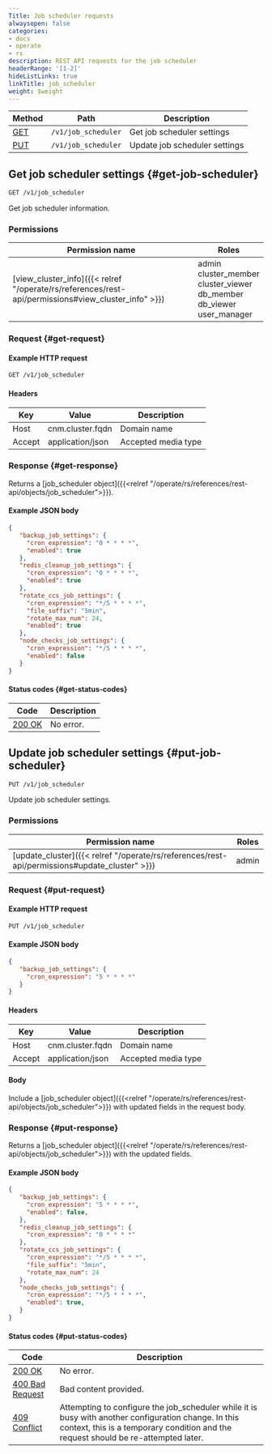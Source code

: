 ```yaml
---
Title: Job scheduler requests
alwaysopen: false
categories:
- docs
- operate
- rs
description: REST API requests for the job scheduler
headerRange: '[1-2]'
hideListLinks: true
linkTitle: job_scheduler
weight: $weight
---
```


| Method | Path | Description |
|--------|------|-------------|
| [GET](#get-job-scheduler) | `/v1/job_scheduler` | Get job scheduler settings |
| [PUT](#put-job-scheduler) | `/v1/job_scheduler` | Update job scheduler settings |

## Get job scheduler settings {#get-job-scheduler}

```sh
GET /v1/job_scheduler
```

Get job scheduler information.

### Permissions

| Permission name | Roles |
|-----------------|-------|
| [view_cluster_info]({{< relref "/operate/rs/references/rest-api/permissions#view_cluster_info" >}}) | admin<br />cluster_member<br />cluster_viewer<br />db_member<br />db_viewer<br />user_manager |

### Request {#get-request}

#### Example HTTP request

```sh
GET /v1/job_scheduler
```

#### Headers

| Key | Value | Description |
|-----|-------|-------------|
| Host | cnm.cluster.fqdn | Domain name |
| Accept | application/json | Accepted media type |

### Response {#get-response}

Returns a [job_scheduler object]({{<relref "/operate/rs/references/rest-api/objects/job_scheduler">}}).

#### Example JSON body

```json
{
   "backup_job_settings": {
     "cron_expression": "0 * * * *",
     "enabled": true
   },
   "redis_cleanup_job_settings": {
     "cron_expression": "0 * * * *",
     "enabled": true
   },
   "rotate_ccs_job_settings": {
     "cron_expression": "*/5 * * * *",
     "file_suffix": "5min",
     "rotate_max_num": 24,
     "enabled": true
   },
   "node_checks_job_settings": {
     "cron_expression": "*/5 * * * *",
     "enabled": false
   }
}
```

#### Status codes {#get-status-codes}

| Code | Description |
|------|-------------|
| [200 OK](https://www.rfc-editor.org/rfc/rfc9110.html#name-200-ok) | No error. |

## Update job scheduler settings {#put-job-scheduler}

```sh
PUT /v1/job_scheduler
```

Update job scheduler settings.

### Permissions

| Permission name | Roles |
|-----------------|-------|
| [update_cluster]({{< relref "/operate/rs/references/rest-api/permissions#update_cluster" >}}) | admin |

### Request {#put-request}

#### Example HTTP request

```sh
PUT /v1/job_scheduler
```

#### Example JSON body

```json
{
   "backup_job_settings": {
     "cron_expression": "5 * * * *"
   }
}
```

#### Headers

| Key | Value | Description |
|-----|-------|-------------|
| Host | cnm.cluster.fqdn | Domain name |
| Accept | application/json | Accepted media type |


#### Body

Include a [job_scheduler object]({{<relref "/operate/rs/references/rest-api/objects/job_scheduler">}}) with updated fields in the request body.

### Response {#put-response}

Returns a [job_scheduler object]({{<relref "/operate/rs/references/rest-api/objects/job_scheduler">}}) with the updated fields.

#### Example JSON body

```json
{
   "backup_job_settings": {
     "cron_expression": "5 * * * *",
     "enabled": false,
   },
   "redis_cleanup_job_settings": {
     "cron_expression": "0 * * * *"
   },
   "rotate_ccs_job_settings": {
     "cron_expression": "*/5 * * * *",
     "file_suffix": "5min",
     "rotate_max_num": 24
   },
   "node_checks_job_settings": {
     "cron_expression": "*/5 * * * *",
     "enabled": true,
   }
}
```

#### Status codes {#put-status-codes}

| Code | Description |
|------|-------------|
| [200 OK](https://www.rfc-editor.org/rfc/rfc9110.html#name-200-ok) | No error. |
| [400 Bad Request](https://www.rfc-editor.org/rfc/rfc9110.html#name-400-bad-request) | Bad content provided. |
| [409 Conflict](https://www.rfc-editor.org/rfc/rfc9110.html#name-409-conflict) | Attempting to configure the job_scheduler while it is busy with another configuration change. In this context, this is a temporary condition and the request should be re-attempted later. |
